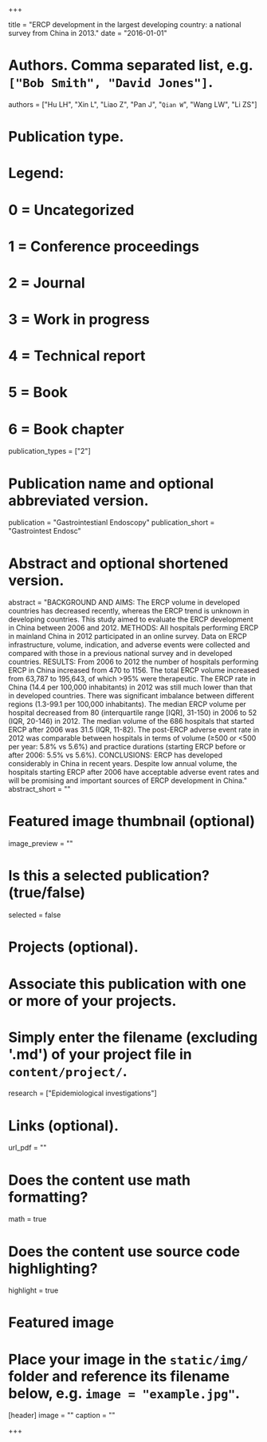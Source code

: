 +++

title = "ERCP development in the largest developing country: a national survey from China in 2013."
date = "2016-01-01"

# Authors. Comma separated list, e.g. `["Bob Smith", "David Jones"]`.
authors = ["Hu LH", "Xin L", "Liao Z", "Pan J", "`Qian W`", "Wang LW", "Li ZS"]

# Publication type.
# Legend:
# 0 = Uncategorized
# 1 = Conference proceedings
# 2 = Journal
# 3 = Work in progress
# 4 = Technical report
# 5 = Book
# 6 = Book chapter
publication_types = ["2"]

# Publication name and optional abbreviated version.
publication = "Gastrointestianl Endoscopy"
publication_short = "Gastrointest Endosc"

# Abstract and optional shortened version.
abstract = "BACKGROUND AND AIMS: The ERCP volume in developed countries has decreased recently, whereas the ERCP trend is unknown in developing countries. This study aimed to evaluate the ERCP development in China between 2006 and 2012. METHODS: All hospitals performing ERCP in mainland China in 2012 participated in an online survey. Data on ERCP infrastructure, volume, indication, and adverse events were collected and compared with those in a previous national survey and in developed countries. RESULTS: From 2006 to 2012 the number of hospitals performing ERCP in China increased from 470 to 1156. The total ERCP volume increased from 63,787 to 195,643, of which >95% were therapeutic. The ERCP rate in China (14.4 per 100,000 inhabitants) in 2012 was still much lower than that in developed countries. There was significant imbalance between different regions (1.3-99.1 per 100,000 inhabitants). The median ERCP volume per hospital decreased from 80 (interquartile range [IQR], 31-150) in 2006 to 52 (IQR, 20-146) in 2012. The median volume of the 686 hospitals that started ERCP after 2006 was 31.5 (IQR, 11-82). The post-ERCP adverse event rate in 2012 was comparable between hospitals in terms of volume (≥500 or <500 per year: 5.8% vs 5.6%) and practice durations (starting ERCP before or after 2006: 5.5% vs 5.6%). CONCLUSIONS: ERCP has developed considerably in China in recent years. Despite low annual volume, the hospitals starting ERCP after 2006 have acceptable adverse event rates and will be promising and important sources of ERCP development in China."
abstract_short = ""

# Featured image thumbnail (optional)
image_preview = ""

# Is this a selected publication? (true/false)
selected = false

# Projects (optional).
#   Associate this publication with one or more of your projects.
#   Simply enter the filename (excluding '.md') of your project file in `content/project/`.
research = ["Epidemiological investigations"]

# Links (optional).
url_pdf = ""


# Does the content use math formatting?
math = true

# Does the content use source code highlighting?
highlight = true

# Featured image
# Place your image in the `static/img/` folder and reference its filename below, e.g. `image = "example.jpg"`.
[header]
image = ""
caption = ""

+++
